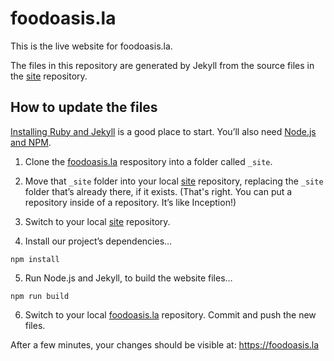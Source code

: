 
# foodoasis.la

This is the live website for foodoasis.la.

The files in this repository are generated by Jekyll from the source files in the [site](https://github.com/foodoasisla/site) repository.

## How to update the files

[Installing Ruby and Jekyll](https://jekyllrb.com/docs/installation/) is a good place to start. You’ll also need [Node.js and NPM](https://nodejs.org/en/download/).

1. Clone the [foodoasis.la](https://github.com/foodoasisla/foodoasis.la) respository into a folder called `_site`.

2. Move that `_site` folder into your local [site](https://github.com/foodoasisla/site) repository, replacing the `_site` folder that’s already there, if it exists. (That's right. You can put a repository inside of a repository. It’s like Inception!)

3. Switch to your local [site](https://github.com/foodoasisla/site) repository.

4. Install our project’s dependencies…

```
npm install
```

5. Run Node.js and Jekyll, to build the website files…

```
npm run build
```

6. Switch to your local [foodoasis.la](https://github.com/foodoasisla/foodoasis.la) repository. Commit and push the new files.

After a few minutes, your changes should be visible at: https://foodoasis.la
